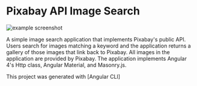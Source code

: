 # Pixabay API Image Search

![example screenshot](http://wesdoyle.net/content/images/2017/06/ng-pixabay-api-screenshot.PNG)

A simple image search application that implements Pixabay's public API.  Users search for images matching a keyword and the application returns a gallery of those images that link back to Pixabay.  All images in the application are provided by Pixabay. The application implements Angular 4's Http class, Angular Material, and Masonry.js.

This project was generated with [Angular CLI]

